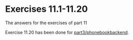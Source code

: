 # Exercises 11.1-11.20

The answers for the exercises of part 11

Exercise 11.20 has been done for [part3/phonebookbackend](../part3/phonebookbackend/).
